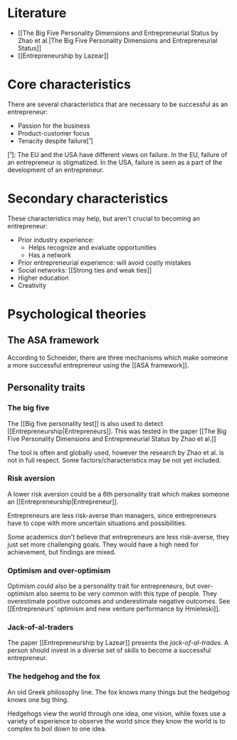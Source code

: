 # Literature
- [[The Big Five Personality Dimensions and Entrepreneurial Status by Zhao et al.|The Big Five Personality Dimensions and Entrepreneurial Status]] 
-  [[Entrepreneurship by Lazear]]
# Core characteristics
There are several characteristics that are necessary to be successful as an entrepreneur:
- Passion for the business
- Product-customer focus
- Tenacity despite failure[¹]

[¹]: The EU and the USA have different views on failure. In the EU, failure of an entrepreneur is stigmatized. In the USA, failure is seen as a part of the development of an entrepreneur.
# Secondary characteristics
These characteristics may help, but aren't crucial to becoming an entrepreneur:
- Prior industry experience:
	- Helps recognize and evaluate opportunities
	- Has a network
- Prior entrepreneurial experience: will avoid costly mistakes
- Social networks: [[Strong ties and weak ties]]
- Higher education
- Creativity
# Psychological theories
## The ASA framework
According to Schneider, there are three mechanisms which make someone a more successful entrepreneur using the [[ASA framework]].
## Personality traits
### The big five
The [[Big five personality test]] is also used to detect [[Entrepreneurship|Entrepreneurs]]. This was tested in the paper [[The Big Five Personality Dimensions and Entrepreneurial Status by Zhao et al.]] 

The tool is often and globally used, however the research by Zhao et al. is not in full respect. Some  factors/characteristics may be not yet included.
### Risk aversion
A lower risk aversion could be a 6th personality trait which makes someone an [[Entrepreneurship|Entrepreneur]].

Entrepreneurs are less risk-averse than managers, since entrepreneurs have to cope with more uncertain situations and possibilities.

Some academics don't believe that entrepreneurs are less risk-averse, they just set more challenging goals. They would have a high need for achievement, but findings are mixed.
### Optimism and over-optimism
Optimism could also be a personality trait for entrepreneurs, but over-optimism also seems to be very common with this type of people. They overestimate positive outcomes and underestimate negative outcomes. See [[Entrepreneurs’ optimism and new venture performance by Hmieleski]].
### Jack-of-al-traders
The paper [[Entrepreneurship by Lazear]] presents the *jack-of-al-trades*. A person should invest in a diverse set of skills to become a successful entrepreneur.
### The hedgehog and the fox
An old Greek philosophy line. The fox knows many things but the hedgehog knows one big thing.

Hedgehogs view the world through one idea, one vision, while foxes use a variety of experience to observe the world since they know the world is to complex to boil down to one idea.